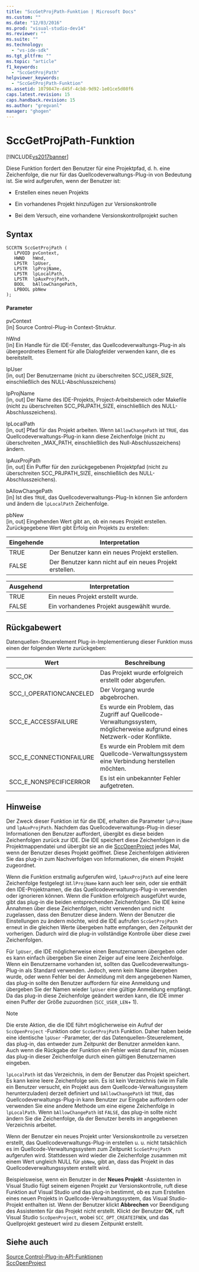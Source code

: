 ```yaml
---
title: "SccGetProjPath-Funktion | Microsoft Docs"
ms.custom: ""
ms.date: "12/03/2016"
ms.prod: "visual-studio-dev14"
ms.reviewer: ""
ms.suite: ""
ms.technology: 
  - "vs-ide-sdk"
ms.tgt_pltfrm: ""
ms.topic: "article"
f1_keywords: 
  - "SccGetProjPath"
helpviewer_keywords: 
  - "SccGetProjPath-Funktion"
ms.assetid: 1079847e-d45f-4cb8-9d92-1e01ce5d08f6
caps.latest.revision: 15
caps.handback.revision: 15
ms.author: "gregvanl"
manager: "ghogen"
---
```

# SccGetProjPath-Funktion
[!INCLUDE[vs2017banner](../code-quality/includes/vs2017banner.md)]

Diese Funktion fordert den Benutzer für eine Projektpfad, d. h. eine Zeichenfolge, die nur für das Quellcodeverwaltungs\-Plug\-in von Bedeutung ist. Sie wird aufgerufen, wenn der Benutzer ist:  
  
-   Erstellen eines neuen Projekts  
  
-   Ein vorhandenes Projekt hinzufügen zur Versionskontrolle  
  
-   Bei dem Versuch, eine vorhandene Versionskontrollprojekt suchen  
  
## Syntax  
  
```cpp#  
SCCRTN SccGetProjPath (  
   LPVOID pvContext,  
   HWND   hWnd,  
   LPSTR  lpUser,  
   LPSTR  lpProjName,  
   LPSTR  lpLocalPath,  
   LPSTR  lpAuxProjPath,  
   BOOL   bAllowChangePath,  
   LPBOOL pbNew  
);  
```  
  
#### Parameter  
 pvContext  
 \[in\] Source Control\-Plug\-in Context\-Struktur.  
  
 hWnd  
 \[in\] Ein Handle für die IDE\-Fenster, das Quellcodeverwaltungs\-Plug\-in als übergeordnetes Element für alle Dialogfelder verwenden kann, die es bereitstellt.  
  
 lpUser  
 \[in, out\] Der Benutzername \(nicht zu überschreiten SCC\_USER\_SIZE, einschließlich des NULL\-Abschlusszeichens\)  
  
 lpProjName  
 \[in, out\] Der Name des IDE\-Projekts, Project\-Arbeitsbereich oder Makefile \(nicht zu überschreiten SCC\_PRJPATH\_SIZE, einschließlich des NULL\-Abschlusszeichens\).  
  
 lpLocalPath  
 \[in, out\] Pfad für das Projekt arbeiten. Wenn `bAllowChangePath` ist `TRUE`, das Quellcodeverwaltungs\-Plug\-in kann diese Zeichenfolge \(nicht zu überschreiten \_MAX\_PATH, einschließlich des Null\-Abschlusszeichens\) ändern.  
  
 lpAuxProjPath  
 \[in, out\] Ein Puffer für den zurückgegebenen Projektpfad \(nicht zu überschreiten SCC\_PRJPATH\_SIZE, einschließlich des NULL\-Abschlusszeichens\).  
  
 bAllowChangePath  
 \[in\] Ist dies `TRUE`, das Quellcodeverwaltungs\-Plug\-In können Sie anfordern und ändern die `lpLocalPath` Zeichenfolge.  
  
 pbNew  
 \[in, out\] Eingehenden Wert gibt an, ob ein neues Projekt erstellen. Zurückgegebene Wert gibt Erfolg ein Projekts zu erstellen:  
  
|Eingehende|Interpretation|  
|----------------|--------------------|  
|TRUE|Der Benutzer kann ein neues Projekt erstellen.|  
|FALSE|Der Benutzer kann nicht auf ein neues Projekt erstellen.|  
  
|Ausgehend|Interpretation|  
|---------------|--------------------|  
|TRUE|Ein neues Projekt erstellt wurde.|  
|FALSE|Ein vorhandenes Projekt ausgewählt wurde.|  
  
## Rückgabewert  
 Datenquellen\-Steuerelement Plug\-in\-Implementierung dieser Funktion muss einen der folgenden Werte zurückgeben:  
  
|Wert|Beschreibung|  
|----------|------------------|  
|SCC\_OK|Das Projekt wurde erfolgreich erstellt oder abgerufen.|  
|SCC\_I\_OPERATIONCANCELED|Der Vorgang wurde abgebrochen.|  
|SCC\_E\_ACCESSFAILURE|Es wurde ein Problem, das Zugriff auf Quellcode\-Verwaltungssystem, möglicherweise aufgrund eines Netzwerk\-oder Konflikte.|  
|SCC\_E\_CONNECTIONFAILURE|Es wurde ein Problem mit dem Quellcode\-Verwaltungssystem eine Verbindung herstellen möchten.|  
|SCC\_E\_NONSPECIFICERROR|Es ist ein unbekannter Fehler aufgetreten.|  
  
## Hinweise  
 Der Zweck dieser Funktion ist für die IDE, erhalten die Parameter `lpProjName` und `lpAuxProjPath`. Nachdem das Quellcodeverwaltungs\-Plug\-in dieser Informationen den Benutzer auffordert, übergibt es diese beiden Zeichenfolgen zurück zur IDE. Die IDE speichert diese Zeichenfolgen in die Projektmappendatei und übergibt sie an die [SccOpenProject](../extensibility/sccopenproject-function.md) jedes Mal, wenn der Benutzer dieses Projekt geöffnet. Diese Zeichenfolgen aktivieren Sie das plug\-in zum Nachverfolgen von Informationen, die einem Projekt zugeordnet.  
  
 Wenn die Funktion erstmalig aufgerufen wird, `lpAuxProjPath` auf eine leere Zeichenfolge festgelegt ist.`lProjName` kann auch leer sein, oder sie enthält den IDE\-Projektnamen, die das Quellcodeverwaltungs\-Plug\-in verwenden oder ignorieren können. Wenn die Funktion erfolgreich ausgeführt wurde, gibt das plug\-in die beiden entsprechenden Zeichenfolgen. Die IDE keine Annahmen über diese Zeichenfolgen, nicht verwenden und nicht zugelassen, dass den Benutzer diese ändern. Wenn der Benutzer die Einstellungen zu ändern möchte, wird die IDE aufrufen `SccGetProjPath` erneut in die gleichen Werte übergeben hatte empfangen, den Zeitpunkt der vorherigen. Dadurch wird die plug\-in vollständige Kontrolle über diese zwei Zeichenfolgen.  
  
 Für `lpUser`, die IDE möglicherweise einen Benutzernamen übergeben oder es kann einfach übergeben Sie einen Zeiger auf eine leere Zeichenfolge. Wenn ein Benutzername vorhanden ist, sollten das Quellcodeverwaltungs\-Plug\-in als Standard verwenden. Jedoch, wenn kein Name übergeben wurde, oder wenn Fehler bei der Anmeldung mit dem angegebenen Namen, das plug\-in sollte den Benutzer auffordern für eine Anmeldung und übergeben Sie der Namen wieder `lpUser` eine gültige Anmeldung empfängt. Da das plug\-in diese Zeichenfolge geändert werden kann, die IDE immer einen Puffer der Größe zuzuordnen \(`SCC_USER_LEN`\+ 1\).  
  
> [!NOTE]
>  Die erste Aktion, die die IDE führt möglicherweise ein Aufruf der `SccOpenProject` \-Funktion oder `SccGetProjPath` Funktion. Daher haben beide eine identische `lpUser` \-Parameter, der das Datenquellen\-Steuerelement, das plug\-in, das entweder zum Zeitpunkt der Benutzer anmelden kann. Auch wenn die Rückgabe der Funktion ein Fehler weist darauf hin, müssen das plug\-in dieser Zeichenfolge durch einen gültigen Benutzernamen eingeben.  
  
 `lpLocalPath` ist das Verzeichnis, in dem der Benutzer das Projekt speichert. Es kann keine leere Zeichenfolge sein. Es ist kein Verzeichnis \(wie im Falle ein Benutzer versucht, ein Projekt aus dem Quellcode\-Verwaltungssystem herunterzuladen\) derzeit definiert und `bAllowChangePath` ist `TRUE`, das Quellcodeverwaltungs\-Plug\-in kann Benutzer zur Eingabe auffordern oder verwenden Sie eine andere Methode um eine eigene Zeichenfolge in `lpLocalPath`. Wenn `bAllowChangePath` ist `FALSE`, das plug\-in sollte nicht ändern Sie die Zeichenfolge, da der Benutzer bereits im angegebenen Verzeichnis arbeitet.  
  
 Wenn der Benutzer ein neues Projekt unter Versionskontrolle zu versetzen erstellt, das Quellcodeverwaltungs\-Plug\-in erstellen u. u. nicht tatsächlich es im Quellcode\-Verwaltungssystem zum Zeitpunkt `SccGetProjPath` aufgerufen wird. Stattdessen wird wieder die Zeichenfolge zusammen mit einem Wert ungleich NULL für `pbNew`, gibt an, dass das Projekt in das Quellcodeverwaltungssystem erstellt wird.  
  
 Beispielsweise, wenn ein Benutzer in der **Neues Projekt** \-Assistenten in Visual Studio fügt seinem eigenen Projekt zur Versionskontrolle, ruft diese Funktion auf Visual Studio und das plug\-in bestimmt, ob es zum Erstellen eines neuen Projekts in Quellcode\-Verwaltungssystem, das Visual Studio\-Projekt enthalten ist. Wenn der Benutzer klickt **Abbrechen** vor Beendigung des Assistenten für das Projekt nicht erstellt. Klickt der Benutzer **OK**, ruft Visual Studio `SccOpenProject`, wobei `SCC_OPT_CREATEIFNEW`, und das Quellprojekt gesteuert wird zu diesem Zeitpunkt erstellt.  
  
## Siehe auch  
 [Source Control\-Plug\-in\-API\-Funktionen](../extensibility/source-control-plug-in-api-functions.md)   
 [SccOpenProject](../extensibility/sccopenproject-function.md)